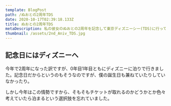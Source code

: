 ```yaml
---
template: BlogPost
path: /ぬおとの2周年TDS
date: 2020-10-17T02:39:18.133Z
title: ぬおとの2周年TDS
metaDescription: 私の彼女のぬおとの2周年を記念して東京ディズニーシー(TDS)に行ってきた記録。
thumbnail: /assets/2nd_Aniv_TDS.jpg
---
```

## 記念日にはディズニーへ
今年で2周年になった訳ですが、0年目1年目ともにディズニーに泊りで行きました。記念日だからというのもそうなのですが、僕の誕生日も兼ねていたりしていなかったり。

しかし今年はこの情勢ですから、そもそもチケットが取れるのかどうかとか色々考えていたら泊まるという選択肢を忘れていました。
